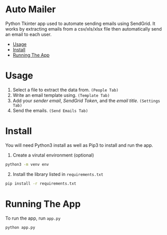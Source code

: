 # Auto Mailer
Python Tkinter app used to automate sending emails using SendGrid. It works by extracting emails from a csv/xls/xlsx file then automatically send an email to each user.

<!-- vim-markdown-toc GFM -->

* [Usage](#usage)
* [Install](#install)
* [Running The App](#running-the-app)

<!-- vim-markdown-toc -->

# Usage
1. Select a file to extract the data from. `(People Tab)`
2. Write an email template using. `(Template Tab)`
3. Add your _sender email_, _SendGrid Token_, and the _email title_. `(Settings Tab)`
4. Send the emails. `(Send Emails Tab)`

# Install
You will need Python3 install as well as Pip3 to install and run the app.

1. Create a virutal environment (optional)
```sh
python3 -m venv env
```

2. Install the library listed in `requirements.txt`
```sh
pip install -r requirements.txt
```

# Running The App
To run the app, run `app.py`
```sh
python app.py
```
